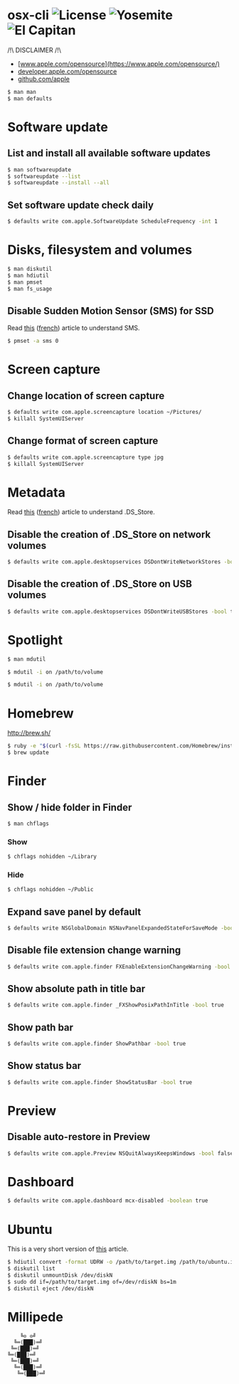 # osx-cli ![License][license-img] ![Yosemite][10-10-img] ![El Capitan][10-11-img]

/!\ DISCLAIMER /!\

- [www.apple.com/opensource](https://www.apple.com/opensource/)
- [developer.apple.com/opensource](https://developer.apple.com/opensource/)
- [github.com/apple](https://github.com/apple)

```bash
$ man man
$ man defaults
```

# Software update

## List and install all available software updates

```bash
$ man softwareupdate
$ softwareupdate --list
$ softwareupdate --install --all
```

## Set software update check daily

```bash
$ defaults write com.apple.SoftwareUpdate ScheduleFrequency -int 1
```

# Disks, filesystem and volumes

```bash
$ man diskutil
$ man hdiutil
$ man pmset
$ man fs_usage
```

## Disable Sudden Motion Sensor (SMS) for SSD

Read [this](https://en.wikipedia.org/wiki/Sudden_Motion_Sensor "Wikipedia") ([french](https://fr.wikipedia.org/wiki/Sudden_Motion_Sensor "Wikipedia")) article to understand SMS.

```bash
$ pmset -a sms 0
```

# Screen capture

## Change location of screen capture

```bash
$ defaults write com.apple.screencapture location ~/Pictures/
$ killall SystemUIServer
```

## Change format of screen capture

```bash
$ defaults write com.apple.screencapture type jpg
$ killall SystemUIServer
```

# Metadata

Read [this](https://en.wikipedia.org/wiki/.DS_Store "Wikipedia") ([french](https://fr.wikipedia.org/wiki/.DS_Store "Wikipedia")) article to understand .DS_Store.

## Disable the creation of .DS_Store on network volumes

```bash
$ defaults write com.apple.desktopservices DSDontWriteNetworkStores -bool true
```

## Disable the creation of .DS_Store on USB volumes

```bash
$ defaults write com.apple.desktopservices DSDontWriteUSBStores -bool true
```

# Spotlight

```bash
$ man mdutil
```

```bash
$ mdutil -i on /path/to/volume
```

```bash
$ mdutil -i on /path/to/volume
```

# Homebrew

http://brew.sh/

```bash
$ ruby -e "$(curl -fsSL https://raw.githubusercontent.com/Homebrew/install/master/install)"
$ brew update
```

# Finder

## Show / hide folder in Finder

```bash
$ man chflags
```

### Show

```bash
$ chflags nohidden ~/Library
```

### Hide

```bash
$ chflags nohidden ~/Public
```

## Expand save panel by default

```bash
$ defaults write NSGlobalDomain NSNavPanelExpandedStateForSaveMode -bool true
```

## Disable file extension change warning

```bash
$ defaults write com.apple.finder FXEnableExtensionChangeWarning -bool false
```

## Show absolute path in title bar

```bash
$ defaults write com.apple.finder _FXShowPosixPathInTitle -bool true
```

## Show path bar

```bash
$ defaults write com.apple.finder ShowPathbar -bool true
```

## Show status bar

```bash
$ defaults write com.apple.finder ShowStatusBar -bool true
```

# Preview

## Disable auto-restore in Preview

```bash
$ defaults write com.apple.Preview NSQuitAlwaysKeepsWindows -bool false
```

# Dashboard

```bash
$ defaults write com.apple.dashboard mcx-disabled -boolean true
```

# Ubuntu

This is a very short version of [this](http://www.ubuntu.com/download/desktop/create-a-usb-stick-on-mac-osx "Ubuntu") article.

```bash
$ hdiutil convert -format UDRW -o /path/to/target.img /path/to/ubuntu.iso
$ diskutil list
$ diskutil unmountDisk /dev/diskN
$ sudo dd if=/path/to/target.img of=/dev/rdiskN bs=1m
$ diskutil eject /dev/diskN
```

# Millipede

```
    ╚⊙ ⊙╝
  ╚═(███)═╝
 ╚═(███)═╝
╚═(███)═╝
 ╚═(███)═╝
  ╚═(███)═╝
   ╚═(███)═╝
```

[license-img]: https://img.shields.io/badge/license-ISC-blue.svg
[10-10-img]: https://img.shields.io/badge/osx-10.10-green.svg
[10-11-img]: https://img.shields.io/badge/osx-10.11-green.svg